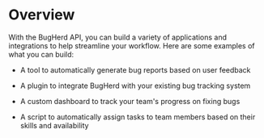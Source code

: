 # Overview

With the BugHerd API, you can build a variety of applications and integrations to help streamline your workflow. Here are some examples of what you can build:

- A tool to automatically generate bug reports based on user feedback

- A plugin to integrate BugHerd with your existing bug tracking system

- A custom dashboard to track your team's progress on fixing bugs

- A script to automatically assign tasks to team members based on their skills and availability
